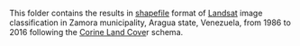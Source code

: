 This folder contains the results in [shapefile](https://en.wikipedia.org/wiki/Shapefile) format of [Landsat](https://landsat.gsfc.nasa.gov/) image classification in Zamora municipality, Aragua state, Venezuela, from 1986 to 2016 following the [Corine Land Cove](https://land.copernicus.eu/pan-european/corine-land-cover)r schema.

